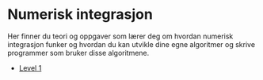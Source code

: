 # Numerisk integrasjon

Her finner du teori og oppgaver som lærer deg om hvordan numerisk integrasjon funker og hvordan du kan utvikle dine egne algoritmer og skrive programmer som bruker disse algoritmene.

* [Level 1](./level1.ipynb)
